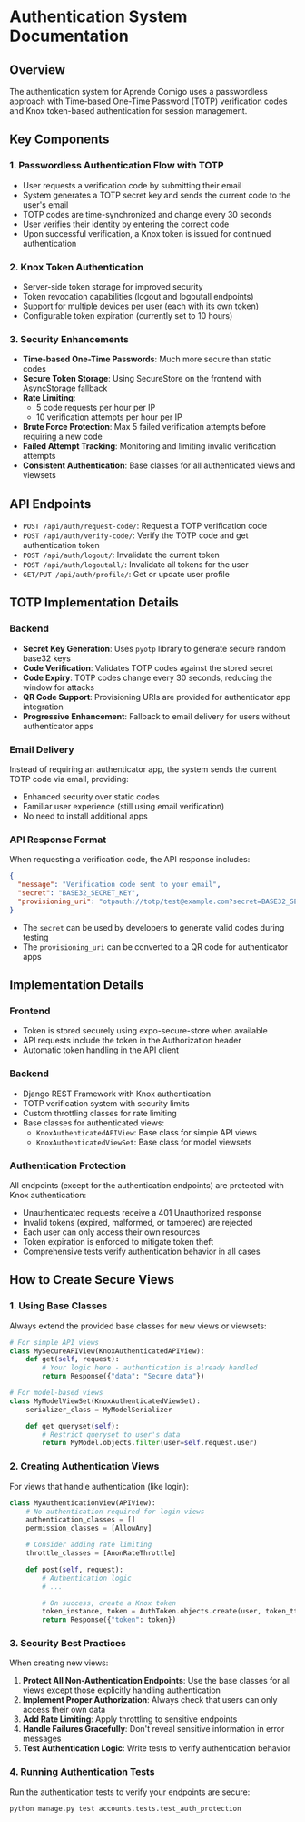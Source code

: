 # Authentication System Documentation

## Overview

The authentication system for Aprende Comigo uses a passwordless approach with Time-based One-Time Password (TOTP) verification codes and Knox token-based authentication for session management.

## Key Components

### 1. Passwordless Authentication Flow with TOTP

- User requests a verification code by submitting their email
- System generates a TOTP secret key and sends the current code to the user's email
- TOTP codes are time-synchronized and change every 30 seconds
- User verifies their identity by entering the correct code
- Upon successful verification, a Knox token is issued for continued authentication

### 2. Knox Token Authentication

- Server-side token storage for improved security
- Token revocation capabilities (logout and logoutall endpoints)
- Support for multiple devices per user (each with its own token)
- Configurable token expiration (currently set to 10 hours)

### 3. Security Enhancements

- **Time-based One-Time Passwords**: Much more secure than static codes
- **Secure Token Storage**: Using SecureStore on the frontend with AsyncStorage fallback
- **Rate Limiting**:
  - 5 code requests per hour per IP
  - 10 verification attempts per hour per IP
- **Brute Force Protection**: Max 5 failed verification attempts before requiring a new code
- **Failed Attempt Tracking**: Monitoring and limiting invalid verification attempts
- **Consistent Authentication**: Base classes for all authenticated views and viewsets

## API Endpoints

- `POST /api/auth/request-code/`: Request a TOTP verification code
- `POST /api/auth/verify-code/`: Verify the TOTP code and get authentication token
- `POST /api/auth/logout/`: Invalidate the current token
- `POST /api/auth/logoutall/`: Invalidate all tokens for the user
- `GET/PUT /api/auth/profile/`: Get or update user profile

## TOTP Implementation Details

### Backend

- **Secret Key Generation**: Uses `pyotp` library to generate secure random base32 keys
- **Code Verification**: Validates TOTP codes against the stored secret
- **Code Expiry**: TOTP codes change every 30 seconds, reducing the window for attacks
- **QR Code Support**: Provisioning URIs are provided for authenticator app integration
- **Progressive Enhancement**: Fallback to email delivery for users without authenticator apps

### Email Delivery

Instead of requiring an authenticator app, the system sends the current TOTP code via email, providing:
- Enhanced security over static codes
- Familiar user experience (still using email verification)
- No need to install additional apps

### API Response Format

When requesting a verification code, the API response includes:
```json
{
  "message": "Verification code sent to your email",
  "secret": "BASE32_SECRET_KEY",
  "provisioning_uri": "otpauth://totp/test@example.com?secret=BASE32_SECRET_KEY&issuer=Aprende%20Comigo"
}
```

- The `secret` can be used by developers to generate valid codes during testing
- The `provisioning_uri` can be converted to a QR code for authenticator apps

## Implementation Details

### Frontend

- Token is stored securely using expo-secure-store when available
- API requests include the token in the Authorization header
- Automatic token handling in the API client

### Backend

- Django REST Framework with Knox authentication
- TOTP verification system with security limits
- Custom throttling classes for rate limiting
- Base classes for authenticated views:
  - `KnoxAuthenticatedAPIView`: Base class for simple API views
  - `KnoxAuthenticatedViewSet`: Base class for model viewsets

### Authentication Protection

All endpoints (except for the authentication endpoints) are protected with Knox authentication:

- Unauthenticated requests receive a 401 Unauthorized response
- Invalid tokens (expired, malformed, or tampered) are rejected
- Each user can only access their own resources
- Token expiration is enforced to mitigate token theft
- Comprehensive tests verify authentication behavior in all cases

## How to Create Secure Views

### 1. Using Base Classes

Always extend the provided base classes for new views or viewsets:

```python
# For simple API views
class MySecureAPIView(KnoxAuthenticatedAPIView):
    def get(self, request):
        # Your logic here - authentication is already handled
        return Response({"data": "Secure data"})

# For model-based views
class MyModelViewSet(KnoxAuthenticatedViewSet):
    serializer_class = MyModelSerializer

    def get_queryset(self):
        # Restrict queryset to user's data
        return MyModel.objects.filter(user=self.request.user)
```

### 2. Creating Authentication Views

For views that handle authentication (like login):

```python
class MyAuthenticationView(APIView):
    # No authentication required for login views
    authentication_classes = []
    permission_classes = [AllowAny]

    # Consider adding rate limiting
    throttle_classes = [AnonRateThrottle]

    def post(self, request):
        # Authentication logic
        # ...

        # On success, create a Knox token
        token_instance, token = AuthToken.objects.create(user, token_ttl)
        return Response({"token": token})
```

### 3. Security Best Practices

When creating new views:

1. **Protect All Non-Authentication Endpoints**: Use the base classes for all views except those explicitly handling authentication
2. **Implement Proper Authorization**: Always check that users can only access their own data
3. **Add Rate Limiting**: Apply throttling to sensitive endpoints
4. **Handle Failures Gracefully**: Don't reveal sensitive information in error messages
5. **Test Authentication Logic**: Write tests to verify authentication behavior

### 4. Running Authentication Tests

Run the authentication tests to verify your endpoints are secure:

```bash
python manage.py test accounts.tests.test_auth_protection
```
